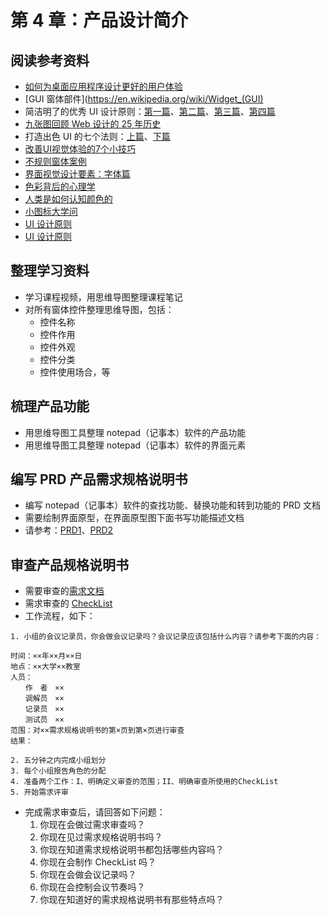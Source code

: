 # 第 4 章：产品设计简介

## 阅读参考资料

- [如何为桌面应用程序设计更好的用户体验](https://docs.microsoft.com/zh-cn/windows/desktop/uxguide/how-to-design-desktop-ux)
- [GUI 窗体部件](https://en.wikipedia.org/wiki/Widget_(GUI)
- 简洁明了的优秀 UI 设计原则：[第一篇](https://segmentfault.com/a/1190000000538895)、[第二篇](https://segmentfault.com/a/1190000000573522)、[第三篇](https://segmentfault.com/a/1190000000575468)、[第四篇](https://segmentfault.com/a/1190000000576698)
- [九张图回顾 Web 设计的 25 年历史](http://blog.jobbole.com/81026/)
- 打造出色 UI 的七个法则：[上篇](http://blog.jobbole.com/81109/)、[下篇](http://blog.jobbole.com/81110/)
- [改善UI视觉体验的7个小技巧](http://www.woshipm.com/ucd/2064147.html)
- [不规则窗体案例](http://www.fullyu.com/article/4166/windows-media-player-%E7%9A%AE%E8%86%9A/)
- [界面视觉设计要素：字体篇](http://www.woshipm.com/ucd/1096734.html)
- [色彩背后的心理学](http://www.woshipm.com/pd/845742.html)
- [人类是如何认知颜色的](http://www.woshipm.com/ucd/130508.html)
- [小图标大学问](http://www.woshipm.com/pd/975377.html)
- [UI 设计原则](http://www.woshipm.com/ucd/368760.html)
- [UI 设计原则](http://www.woshipm.com/ucd/572800.html)

## 整理学习资料

- 学习课程视频，用思维导图整理课程笔记
- 对所有窗体控件整理思维导图，包括：
  - 控件名称
  - 控件作用
  - 控件外观
  - 控件分类
  - 控件使用场合，等

## 梳理产品功能

- 用思维导图工具整理 notepad（记事本）软件的产品功能
- 用思维导图工具整理 notepad（记事本）软件的界面元素

## 编写 PRD 产品需求规格说明书

- 编写 notepad（记事本）软件的查找功能、替换功能和转到功能的 PRD 文档
- 需要绘制界面原型，在界面原型图下面书写功能描述文档
- 请参考：[PRD1](http://www.hostedredmine.com/issues/597882)、[PRD2](http://www.hostedredmine.com/issues/597878)

## 审查产品规格说明书

- 需要审查的[需求文档](./prd.doc)  
- 需求审查的 [CheckList](./14-requirement-testing.pdf)  
- 工作流程，如下：  

```
1. 小组的会议记录员，你会做会议记录吗？会议记录应该包括什么内容？请参考下面的内容：

时间：××年××月××日
地点：××大学××教室
人员：
　　作　者　××
　　调解员　××
　　记录员　××
　　测试员　××
范围：对××需求规格说明书的第×页到第×页进行审查
结果：

2. 五分钟之内完成小组划分
3. 每个小组报告角色的分配
4. 准备两个工作：I、明确定义审查的范围；II、明确审查所使用的CheckList
5. 开始需求评审
```
- 完成需求审查后，请回答如下问题：  
  1. 你现在会做过需求审查吗？
  2. 你现在见过需求规格说明书吗？
  3. 你现在知道需求规格说明书都包括哪些内容吗？
  4. 你现在会制作 CheckList 吗？
  5. 你现在会做会议记录吗？
  6. 你现在会控制会议节奏吗？
  7. 你现在知道好的需求规格说明书有那些特点吗？

